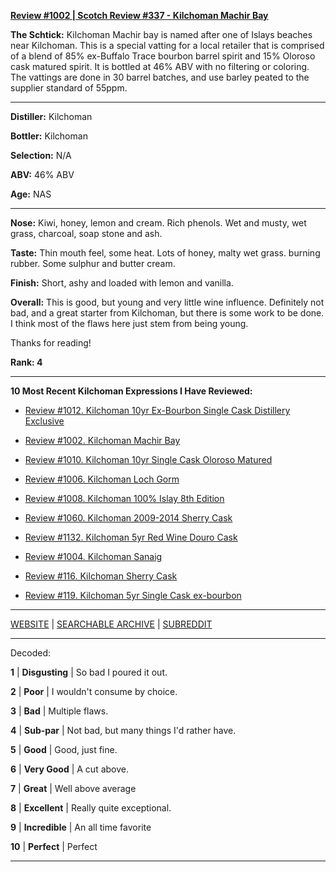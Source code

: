 
[**Review #1002 | Scotch Review #337 - Kilchoman Machir Bay**]( https://t8ke.review/review-1002-kilchoman-machir-bay-rays-wine-and-spirits-selection/)

**The Schtick:** Kilchoman Machir bay is named after one of Islays beaches near Kilchoman. This is a special vatting for a local retailer that is comprised of a blend of 85% ex-Buffalo Trace bourbon barrel spirit and 15% Oloroso cask matured spirit. It is bottled at 46% ABV with no filtering or coloring. The vattings are done in 30 barrel batches, and use barley peated to the supplier standard of 55ppm. 

-----

**Distiller:** Kilchoman

**Bottler:** Kilchoman

**Selection:** N/A

**ABV:**  46% ABV

**Age:** NAS 

-----

**Nose:**  Kiwi, honey, lemon and cream. Rich phenols. Wet and musty, wet grass, charcoal, soap stone and ash. 

**Taste:** Thin mouth feel, some heat. Lots of honey, malty wet grass. burning rubber. Some sulphur and butter cream.

**Finish:** Short, ashy and loaded with lemon and vanilla. 

**Overall:** This is good, but young and very little wine influence. Definitely not bad, and a great starter from Kilchoman, but there is some work to be done. I think most of the flaws here just stem from being young. 

Thanks for reading!

**Rank: 4**

----- 

**10 Most Recent Kilchoman Expressions I Have Reviewed:** 

- [Review #1012. Kilchoman 10yr Ex-Bourbon Single Cask Distillery Exclusive]( https://t8ke.review/review-1012-kilchoman-10yr-ex-bourbon-single-cask-distillery-exclusive/) 

- [Review #1002. Kilchoman Machir Bay]( https://t8ke.review/review-1002-kilchoman-machir-bay-rays-wine-and-spirits-selection/) 

- [Review #1010. Kilchoman 10yr Single Cask Oloroso Matured]( https://t8ke.review/review-1010-kilchoman-10yr-single-cask-oloroso/) 

- [Review #1006. Kilchoman Loch Gorm]( https://t8ke.review/review-1006-kilchoman-loch-gorm/) 

- [Review #1008. Kilchoman 100% Islay 8th Edition]( https://t8ke.review/review-1008-kilchoman-100-islay-8th-edition/) 

- [Review #1060. Kilchoman 2009-2014 Sherry Cask]( https://t8ke.review/review-1060-kilchoman-2009-sherry-cask/) 

- [Review #1132. Kilchoman 5yr Red Wine Douro Cask]( https://t8ke.review/review-1132-kilchoman-5yr-red-wine-douro-cask/) 

- [Review #1004. Kilchoman Sanaig]( https://t8ke.review/review-1004-kilchoman-sanaig/) 

- [Review #116. Kilchoman Sherry Cask]( https://t8ke.review/review-116-kilchoman-sherry-cask/) 

- [Review #119. Kilchoman 5yr Single Cask ex-bourbon]( https://t8ke.review/review-119-kilchoman-5yr-ex-bourbon/) 

-----

[WEBSITE](https://t8ke.review) | [SEARCHABLE ARCHIVE](https://t8ke.review/review-archive/) | [SUBREDDIT](https://reddit.com/r/t8kereviews)

-----

Decoded:

**1** | **Disgusting** | So bad I poured it out.

**2** | **Poor** | I wouldn't consume by choice.

**3** | **Bad** | Multiple flaws.

**4** | **Sub-par** | Not bad, but many things I'd rather have.

**5** | **Good** | Good, just fine.

**6** | **Very Good** | A cut above.

**7** | **Great** | Well above average

**8** | **Excellent** | Really quite exceptional.

**9** | **Incredible** | An all time favorite

**10** | **Perfect** | Perfect

----

